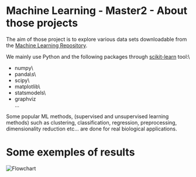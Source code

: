 # Machine Learning - Master2 - About those projects

The aim of those project is to explore various data sets downloadable from the [Machine Learning Repository](http://archive.ics.uci.edu/ml/index.php).

We mainly use Python and the following packages through [scikit-learn](https://scikit-learn.org/stable/) tool:\
- numpy\
- panda\s\
- scipy\
- matplotlib\
- statsmodels\
- graphviz\
...


Some popular ML methods, (supervised and unsupervised learning methods) such as clustering, classification, regression, preprocessing, dimensionality reduction etc... are done for real biological applications.

# Some exemples of results

![Flowchart](https://docs.google.com/drawings/d/18ULx2-owp9DKU5f8SuY7kVg0Ow_yRpXEpDnWrh0oy-4/export/png)

